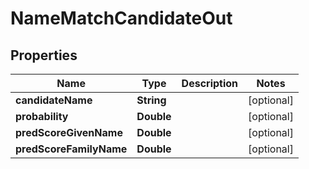 
# NameMatchCandidateOut

## Properties
Name | Type | Description | Notes
------------ | ------------- | ------------- | -------------
**candidateName** | **String** |  |  [optional]
**probability** | **Double** |  |  [optional]
**predScoreGivenName** | **Double** |  |  [optional]
**predScoreFamilyName** | **Double** |  |  [optional]



